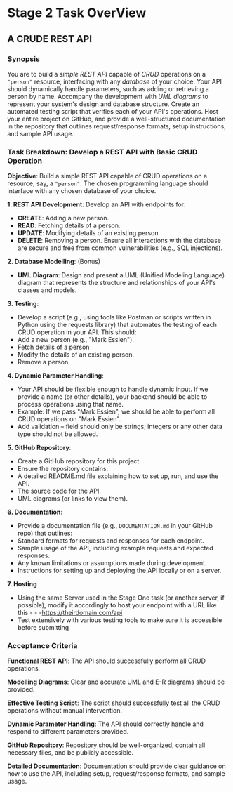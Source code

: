 # Stage 2 Task OverView
## A CRUDE REST API

### Synopsis
You are to build a *simple REST API* capable of *CRUD* operations on a `"person"` resource, interfacing with any *database* of your choice. Your API should dynamically handle parameters, such as adding or retrieving a person by name. Accompany the development with *UML diagrams* to represent your system's design and database structure. Create an automated testing script that verifies each of your API's operations. Host your entire project on GitHub, and provide a well-structured documentation in the repository that outlines request/response formats, setup instructions, and sample API usage.

### Task Breakdown: Develop a REST API with Basic CRUD Operation

**Objective**: Build a simple REST API capable of CRUD operations on a resource, say, a `"person"`. The chosen programming language should interface with any chosen database of your choice.

**1. REST API Development**:
Develop an API with endpoints for:
 - **CREATE**: Adding a new person.
 - **READ**: Fetching details of a person.
 - **UPDATE**: Modifying details of an existing person
 - **DELETE**: Removing a person.
   Ensure all interactions with the database are secure and free from common vulnerabilities (e.g., SQL injections).
   
**2. Database Modelling**: (Bonus)
 - **UML Diagram**: Design and present a UML (Unified Modeling Language) diagram that represents the structure and relationships of your API's classes and models.
   
**3. Testing**:
 - Develop a script (e.g., using tools like Postman or scripts written in Python using the requests library) that automates the testing of each CRUD operation in your API.
This  should:
 - Add a new person (e.g., "Mark Essien").
 - Fetch details of a person
 - Modify the details of an existing person.
 - Remove a person
   
**4. Dynamic Parameter Handling**:
 - Your API should be flexible enough to handle dynamic input. If we provide a name (or other details), your backend should be able to process operations using that name.
 - Example: If we pass "Mark Essien", we should be able to perform all CRUD operations on "Mark Essien".
 - Add validation – field should only be strings; integers or any other data type should not be allowed.
   
**5. GitHub Repository**:
 - Create a GitHub repository for this project.
 - Ensure the repository contains:
 - A detailed README.md file explaining how to set up, run, and use the API.
 - The source code for the API.
 - UML diagrams (or links to view them).
   
**6. Documentation**:
 - Provide a documentation file (e.g., `DOCUMENTATION.md` in your GitHub repo) that outlines:
 - Standard formats for requests and responses for each endpoint.
 - Sample usage of the API, including example requests and expected responses.
 - Any known limitations or assumptions made during development.
 - Instructions for setting up and deploying the API locally or on a server.
   
**7. Hosting**
 - Using the same Server used in the Stage One task (or another server, if possible), modify it accordingly to  host your endpoint with a URL like this - - -https://theirdomain.com/api
 - Test extensively with various testing tools to make sure it is accessible before submitting

### Acceptance Criteria
**Functional REST API**: The API should successfully perform all CRUD operations.

**Modelling Diagrams**: Clear and accurate UML and E-R diagrams should be provided.

**Effective Testing Script**: The script should successfully test all the CRUD operations without manual intervention.

**Dynamic Parameter Handling**: The API should correctly handle and respond to different parameters provided.

**GitHub Repository**: Repository should be well-organized, contain all necessary files, and be publicly accessible.

**Detailed Documentation**: Documentation should provide clear guidance on how to use the API, including setup, request/response formats, and sample usage.
